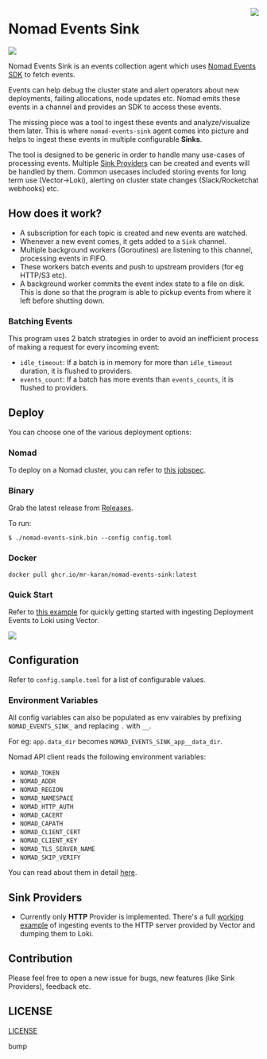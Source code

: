 <a href="https://zerodha.tech"><img src="https://zerodha.tech/static/images/github-badge.svg" align="right" /></a>

# Nomad Events Sink

![](docs/logo.png)

Nomad Events Sink is an events collection agent which uses [Nomad Events SDK](https://www.nomadproject.io/api-docs/events) to fetch events.

Events can help debug the cluster state and alert operators about new deployments, failing allocations, node updates etc. Nomad emits these events in a channel and provides an SDK to access these events.

The missing piece was a tool to ingest these events and analyze/visualize them later. This is where `nomad-events-sink` agent comes into picture and helps to ingest these events in multiple configurable **Sinks**.

The tool is designed to be generic in order to handle many use-cases of processing events. Multiple [Sink Providers](./internal/sinks/provider/provider.go) can be created and events will be handled by them. Common usecases included storing events for long term use (Vector->Loki), alerting on cluster state changes (Slack/Rocketchat webhooks) etc.

## How does it work?

- A subscription for each topic is created and new events are watched.
- Whenever a new event comes, it gets added to a `Sink` channel.
- Multiple background workers (Goroutines) are listening to this channel, processing events in FIFO.
- These workers batch events and push to upstream providers (for eg HTTP/S3 etc).
- A background worker commits the event index state to a file on disk. This is done so that the program is able to pickup events from where it left before shutting down.

### Batching Events

This program uses 2 batch strategies in order to avoid an inefficient process of making a request for every incoming event:

- `idle_timeout`: If a batch is in memory for more than `idle_timeout` duration, it is flushed to providers.
- `events_count`: If a batch has more events than `events_counts`, it is flushed to providers.

## Deploy

You can choose one of the various deployment options:

### Nomad

To deploy on a Nomad cluster, you can refer to [this jobspec](./deploy/job.nomad).

### Binary

Grab the latest release from [Releases](https://github.com/mr-karan/nomad-events-sink/releases).

To run:

```
$ ./nomad-events-sink.bin --config config.toml
```

### Docker

```
docker pull ghcr.io/mr-karan/nomad-events-sink:latest
```

### Quick Start

Refer to [this example](./examples/README.md) for quickly getting started with ingesting Deployment Events to Loki using Vector.

![](./docs/loki.png)

## Configuration

Refer to `config.sample.toml` for a list of configurable values.

### Environment Variables

All config variables can also be populated as env vairables by prefixing `NOMAD_EVENTS_SINK_` and replacing `.` with `__`.

For eg: `app.data_dir` becomes `NOMAD_EVENTS_SINK_app__data_dir`.

Nomad API client reads the following environment variables:

- `NOMAD_TOKEN`
- `NOMAD_ADDR`
- `NOMAD_REGION`
- `NOMAD_NAMESPACE`
- `NOMAD_HTTP_AUTH`
- `NOMAD_CACERT`
- `NOMAD_CAPATH`
- `NOMAD_CLIENT_CERT`
- `NOMAD_CLIENT_KEY`
- `NOMAD_TLS_SERVER_NAME`
- `NOMAD_SKIP_VERIFY`

You can read about them in detail [here](https://www.nomadproject.io/docs/runtime/environment).

## Sink Providers

- Currently only **HTTP** Provider is implemented. There's a full [working example](./examples/README.md) of ingesting events to the HTTP server provided by Vector and dumping them to Loki.

## Contribution

Please feel free to open a new issue for bugs, new features (like Sink Providers), feedback etc.

## LICENSE

[LICENSE](./LICENSE)

bump
